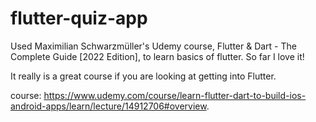# flutter-quiz-app

Used Maximilian Schwarzmüller's Udemy course, Flutter & Dart - The Complete Guide [2022 Edition], to learn basics of flutter. So far I love it!

It really is a great course if you are looking at getting into Flutter. 

course: https://www.udemy.com/course/learn-flutter-dart-to-build-ios-android-apps/learn/lecture/14912706#overview.
